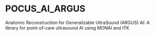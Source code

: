 # POCUS_AI_ARGUS
Anatomic Reconstruction for Generalizable UltraSound (ARGUS) AI: A library for point-of-care ultrasound AI using MONAI and ITK
